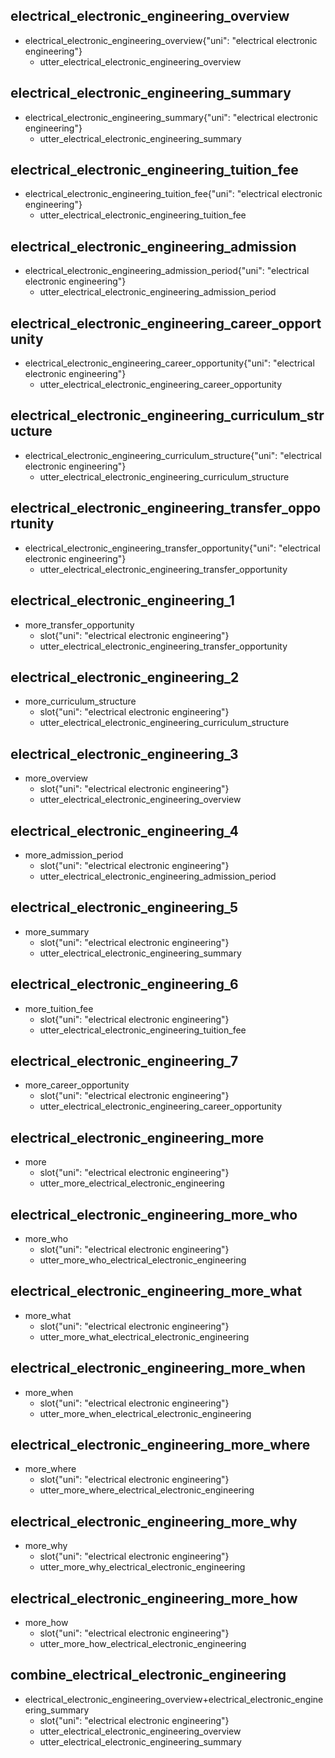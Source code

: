 ## electrical_electronic_engineering_overview
* electrical_electronic_engineering_overview{"uni": "electrical electronic engineering"}
    - utter_electrical_electronic_engineering_overview

## electrical_electronic_engineering_summary
* electrical_electronic_engineering_summary{"uni": "electrical electronic engineering"}
    - utter_electrical_electronic_engineering_summary

## electrical_electronic_engineering_tuition_fee
* electrical_electronic_engineering_tuition_fee{"uni": "electrical electronic engineering"}
    - utter_electrical_electronic_engineering_tuition_fee

## electrical_electronic_engineering_admission
* electrical_electronic_engineering_admission_period{"uni": "electrical electronic engineering"}
    - utter_electrical_electronic_engineering_admission_period

## electrical_electronic_engineering_career_opportunity
* electrical_electronic_engineering_career_opportunity{"uni": "electrical electronic engineering"}
    - utter_electrical_electronic_engineering_career_opportunity

## electrical_electronic_engineering_curriculum_structure
* electrical_electronic_engineering_curriculum_structure{"uni": "electrical electronic engineering"}
    - utter_electrical_electronic_engineering_curriculum_structure

## electrical_electronic_engineering_transfer_opportunity
* electrical_electronic_engineering_transfer_opportunity{"uni": "electrical electronic engineering"}
    - utter_electrical_electronic_engineering_transfer_opportunity

## electrical_electronic_engineering_1
* more_transfer_opportunity
    - slot{"uni": "electrical electronic engineering"}
    - utter_electrical_electronic_engineering_transfer_opportunity

## electrical_electronic_engineering_2
* more_curriculum_structure
    - slot{"uni": "electrical electronic engineering"}
    - utter_electrical_electronic_engineering_curriculum_structure

## electrical_electronic_engineering_3
* more_overview
    - slot{"uni": "electrical electronic engineering"}
    - utter_electrical_electronic_engineering_overview

## electrical_electronic_engineering_4
* more_admission_period
    - slot{"uni": "electrical electronic engineering"}
    - utter_electrical_electronic_engineering_admission_period

## electrical_electronic_engineering_5
* more_summary
    - slot{"uni": "electrical electronic engineering"}
    - utter_electrical_electronic_engineering_summary

## electrical_electronic_engineering_6
* more_tuition_fee
    - slot{"uni": "electrical electronic engineering"}
    - utter_electrical_electronic_engineering_tuition_fee

## electrical_electronic_engineering_7
* more_career_opportunity
    - slot{"uni": "electrical electronic engineering"}
    - utter_electrical_electronic_engineering_career_opportunity

## electrical_electronic_engineering_more
* more
    - slot{"uni": "electrical electronic engineering"}
    - utter_more_electrical_electronic_engineering

## electrical_electronic_engineering_more_who
* more_who
    - slot{"uni": "electrical electronic engineering"}
    - utter_more_who_electrical_electronic_engineering

## electrical_electronic_engineering_more_what
* more_what
    - slot{"uni": "electrical electronic engineering"}
    - utter_more_what_electrical_electronic_engineering

## electrical_electronic_engineering_more_when
* more_when
    - slot{"uni": "electrical electronic engineering"}
    - utter_more_when_electrical_electronic_engineering

## electrical_electronic_engineering_more_where
* more_where
    - slot{"uni": "electrical electronic engineering"}
    - utter_more_where_electrical_electronic_engineering

## electrical_electronic_engineering_more_why
* more_why
    - slot{"uni": "electrical electronic engineering"}
    - utter_more_why_electrical_electronic_engineering

## electrical_electronic_engineering_more_how
* more_how
    - slot{"uni": "electrical electronic engineering"}
    - utter_more_how_electrical_electronic_engineering

## combine_electrical_electronic_engineering
* electrical_electronic_engineering_overview+electrical_electronic_engineering_summary
    - slot{"uni": "electrical electronic engineering"}
    - utter_electrical_electronic_engineering_overview
    - utter_electrical_electronic_engineering_summary
